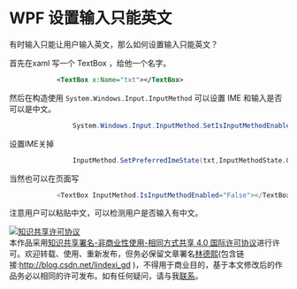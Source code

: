 
# WPF 设置输入只能英文

有时输入只能让用户输入英文，那么如何设置输入只能英文？

<!--more-->



<div id="toc"></div>

首先在xaml 写一个 TextBox ，给他一个名字。


```xml
            <TextBox x:Name="txt"></TextBox>
```
然后在构造使用 `System.Windows.Input.InputMethod` 可以设置 IME  和输入是否可以是中文。


```csharp
                System.Windows.Input.InputMethod.SetIsInputMethodEnabled(txt, false);
```

设置IME关掉


```csharp
                InputMethod.SetPreferredImeState(txt,InputMethodState.Off);

```

当然也可以在页面写


```csharp
            <TextBox InputMethod.IsInputMethodEnabled="False"></TextBox>
```


注意用户可以粘贴中文，可以检测用户是否输入有中文。






<a rel="license" href="http://creativecommons.org/licenses/by-nc-sa/4.0/"><img alt="知识共享许可协议" style="border-width:0" src="https://licensebuttons.net/l/by-nc-sa/4.0/88x31.png" /></a><br />本作品采用<a rel="license" href="http://creativecommons.org/licenses/by-nc-sa/4.0/">知识共享署名-非商业性使用-相同方式共享 4.0 国际许可协议</a>进行许可。欢迎转载、使用、重新发布，但务必保留文章署名[林德熙](http://blog.csdn.net/lindexi_gd)(包含链接:http://blog.csdn.net/lindexi_gd )，不得用于商业目的，基于本文修改后的作品务必以相同的许可发布。如有任何疑问，请与我[联系](mailto:lindexi_gd@163.com)。